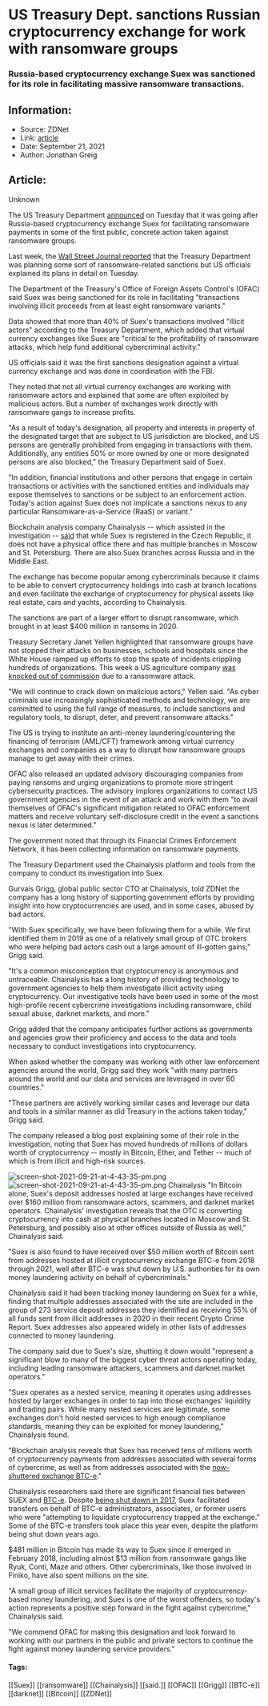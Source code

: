 # US Treasury Dept. sanctions Russian cryptocurrency exchange for work with ransomware groups
### Russia-based cryptocurrency exchange Suex was sanctioned for its role in facilitating massive ransomware transactions.

## Information:
+ Source: ZDNet
+ Link: [article](https://www.zdnet.com/article/us-treasury-dept-sanctions-russian-cryptocurrency-exchange-for-work-with-ransomware-groups/)
+ Date: September 21, 2021
+ Author: Jonathan Greig


## Article:
Unknown

The US Treasury Department [announced](https://home.treasury.gov/news/press-releases/jy0364) on Tuesday that it was going after Russia-based cryptocurrency exchange Suex for facilitating ransomware payments in some of the first public, concrete action taken against ransomware groups.

Last week, the [Wall Street Journal reported](https://www.wsj.com/articles/u-s-to-target-crypto-ransomware-payments-with-sanctions-11631885336) that the Treasury Department was planning some sort of ransomware-related sanctions but US officials explained its plans in detail on Tuesday. 

The Department of the Treasury's Office of Foreign Assets Control's (OFAC) said Suex was being sanctioned for its role in facilitating "transactions involving illicit proceeds from at least eight ransomware variants."

Data showed that more than 40% of Suex's transactions involved "illicit actors" according to the Treasury Department, which added that virtual currency exchanges like Suex are "critical to the profitability of ransomware attacks, which help fund additional cybercriminal activity."

US officials said it was the first sanctions designation against a virtual currency exchange and was done in coordination with the FBI. 

They noted that not all virtual currency exchanges are working with ransomware actors and explained that some are often exploited by malicious actors. But a number of exchanges work directly with ransomware gangs to increase profits. 

"As a result of today's designation, all property and interests in property of the designated target that are subject to US jurisdiction are blocked, and US persons are generally prohibited from engaging in transactions with them. Additionally, any entities 50% or more owned by one or more designated persons are also blocked," the Treasury Department said of Suex. 






"In addition, financial institutions and other persons that engage in certain transactions or activities with the sanctioned entities and individuals may expose themselves to sanctions or be subject to an enforcement action. Today's action against Suex does not implicate a sanctions nexus to any particular Ransomware-as-a-Service (RaaS) or variant."

Blockchain analysis company Chainalysis -- which assisted in the investigation -- [said](https://blog.chainalysis.com/reports/ofac-sanction-suex-september-2021) that while Suex is registered in the Czech Republic, it does not have a physical office there and has multiple branches in Moscow and St. Petersburg. There are also Suex branches across Russia and in the Middle East.

The exchange has become popular among cybercriminals because it claims to be able to convert cryptocurrency holdings into cash at branch locations and even facilitate the exchange of cryptocurrency for physical assets like real estate, cars and yachts, according to Chainalysis. 

The sanctions are part of a larger effort to disrupt ransomware, which brought in at least $400 million in ransoms in 2020. 

Treasury Secretary Janet Yellen highlighted that ransomware groups have not stopped their attacks on businesses, schools and hospitals since the White House ramped up efforts to stop the spate of incidents crippling hundreds of organizations. This week a US agriculture company [was knocked out of commission](https://www.zdnet.com/article/iowa-farm-services-provider-hit-with-blackmatter-ransomware-and-5-9-million-ransom/) due to a ransomware attack. 

"We will continue to crack down on malicious actors," Yellen said. "As cyber criminals use increasingly sophisticated methods and technology, we are committed to using the full range of measures, to include sanctions and regulatory tools, to disrupt, deter, and prevent ransomware attacks."

The US is trying to institute an anti-money laundering/countering the financing of terrorism (AML/CFT) framework among virtual currency exchanges and companies as a way to disrupt how ransomware groups manage to get away with their crimes. 

OFAC also released an updated advisory discouraging companies from paying ransoms and urging organizations to promote more stringent cybersecurity practices. The advisory implores organizations to contact US government agencies in the event of an attack and work with them "to avail themselves of OFAC's significant mitigation related to OFAC enforcement matters and receive voluntary self-disclosure credit in the event a sanctions nexus is later determined."

The government noted that through its Financial Crimes Enforcement Network, it has been collecting information on ransomware payments. 

The Treasury Department used the Chainalysis platform and tools from the company to conduct its investigation into Suex.

Gurvais Grigg, global public sector CTO at Chainalysis, told ZDNet the company has a long history of supporting government efforts by providing insight into how cryptocurrencies are used, and in some cases, abused by bad actors.

"With Suex specifically, we have been following them for a while. We first identified them in 2019 as one of a relatively small group of OTC brokers who were helping bad actors cash out a large amount of ill-gotten gains," Grigg said. 

"It's a common misconception that cryptocurrency is anonymous and untraceable. Chainalysis has a long history of providing technology to government agencies to help them investigate illicit activity using cryptocurrency. Our investigative tools have been used in some of the most high-profile recent cybercrime investigations including ransomware, child sexual abuse, darknet markets, and more." 

Grigg added that the company anticipates further actions as governments and agencies grow their proficiency and access to the data and tools necessary to conduct investigations into cryptocurrency.

When asked whether the company was working with other law enforcement agencies around the world, Grigg said they work "with many partners around the world and our data and services are leveraged in over 60 countries."  

"These partners are actively working similar cases and leverage our data and tools in a similar manner as did Treasury in the actions taken today," Grigg said.

The company released a blog post explaining some of their role in the investigation, noting that Suex has moved hundreds of millions of dollars worth of cryptocurrency -- mostly in Bitcoin, Ether, and Tether -- much of which is from illicit and high-risk sources. 

![screen-shot-2021-09-21-at-4-43-35-pm.png]()![screen-shot-2021-09-21-at-4-43-35-pm.png](https://www.zdnet.com/a/hub/i/r/2021/09/21/49efce42-8af2-49b1-b218-b184d5ff7ebd/resize/470xauto/86c145f9596632fc044abd646566597f/screen-shot-2021-09-21-at-4-43-35-pm.png)
 Chainalysis
 "In Bitcoin alone, Suex's deposit addresses hosted at large exchanges have received over $160 million from ransomware actors, scammers, and darknet market operators. Chainalysis' investigation reveals that the OTC is converting cryptocurrency into cash at physical branches located in Moscow and St. Petersburg, and possibly also at other offices outside of Russia as well," Chainalysis said. 

"Suex is also found to have received over $50 million worth of Bitcoin sent from addresses hosted at illicit cryptocurrency exchange BTC-e from 2018 through 2021, well after BTC-e was shut down by U.S. authorities for its own money laundering activity on behalf of cybercriminals."

Chainalysis said it had been tracking money laundering on Suex for a while, finding that multiple addresses associated with the site are included in the group of 273 service deposit addresses they identified as receiving 55% of all funds sent from illicit addresses in 2020 in their recent Crypto Crime Report. Suex addresses also appeared widely in other lists of addresses connected to money laundering. 

The company said due to Suex's size, shutting it down would "represent a significant blow to many of the biggest cyber threat actors operating today, including leading ransomware attackers, scammers and darknet market operators."

"Suex operates as a nested service, meaning it operates using addresses hosted by larger exchanges in order to tap into those exchanges' liquidity and trading pairs. While many nested services are legitimate, some exchanges don't hold nested services to high enough compliance standards, meaning they can be exploited for money laundering," Chainalysis found. 

"Blockchain analysis reveals that Suex has received tens of millions worth of cryptocurrency payments from addresses associated with several forms of cybercrime, as well as from addresses associated with the [now-shuttered exchange BTC-e](https://www.zdnet.com/article/btc-e-founder-sentenced-to-five-years-in-prison-for-laundering-ransomware-funds/)."

Chainalysis researchers said there are significant financial ties between SUEX and [BTC-e](https://www.zdnet.com/article/us-files-lawsuit-against-bitcoin-exchange-that-helped-launder-ransomware-profits/). Despite [being shut down in 2017](https://www.zdnet.com/article/russian-bitcoin-exchange-chief-arrested-in-connection-to-mt-gox-hack/), Suex facilitated transfers on behalf of BTC-e administrators, associates, or former users who were "attempting to liquidate cryptocurrency trapped at the exchange." Some of the BTC-e transfers took place this year even, despite the platform being shut down years ago. 

$481 million in Bitcoin has made its way to Suex since it emerged in February 2018, including almost $13 million from ransomware gangs like Ryuk, Conti, Maze and others. Other cybercriminals, like those involved in Finiko, have also spent millions on the site. 

"A small group of illicit services facilitate the majority of cryptocurrency-based money laundering, and Suex is one of the worst offenders, so today's action represents a positive step forward in the fight against cybercrime," Chainalysis said. 

"We commend OFAC for making this designation and look forward to working with our partners in the public and private sectors to continue the fight against money laundering service providers."





#### Tags:
[[Suex]] [[ransomware]] [[Chainalysis]] [[said.]] [[OFAC]] [[Grigg]] [[BTC-e]] [[darknet]] [[Bitcoin]] [[ZDNet]]
